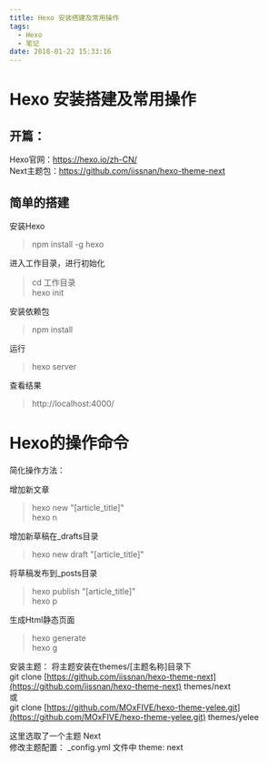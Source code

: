```yaml
---
title: Hexo 安装搭建及常用操作
tags:
  - Hexo
  - 笔记
date: 2018-01-22 15:33:16
---
```



# Hexo 安装搭建及常用操作 #
## 开篇：  
Hexo官网：https://hexo.io/zh-CN/   
Next主题包：https://github.com/iissnan/hexo-theme-next

## 简单的搭建
安装Hexo
> npm install -g hexo

进入工作目录，进行初始化
> cd 工作目录  
hexo init

安装依赖包
> npm install

运行
> hexo server 

查看结果
> http://localhost:4000/

# Hexo的操作命令

简化操作方法：

增加新文章  
> hexo new "[article_title]"   
hexo n

增加新草稿在_drafts目录  
> hexo new draft "[article_title]"

将草稿发布到_posts目录
> hexo publish "[article_title]"  
hexo p

生成Html静态页面
> hexo generate    
hexo g

安装主题：
将主题安装在themes/[主题名称]目录下  
    git clone [https://github.com/iissnan/hexo-theme-next](https://github.com/iissnan/hexo-theme-next) themes/next   
    或  
    git clone [https://github.com/MOxFIVE/hexo-theme-yelee.git](https://github.com/MOxFIVE/hexo-theme-yelee.git) themes/yelee  

这里选取了一个主题 Next  
修改主题配置： _config.yml 文件中 theme: next
